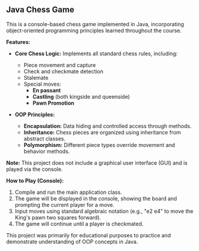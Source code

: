 ## Java Chess Game

This is a console-based chess game implemented in Java, incorporating object-oriented programming principles learned throughout the course. 

**Features:**

*   **Core Chess Logic:** Implements all standard chess rules, including:
    *   Piece movement and capture
    *   Check and checkmate detection
    *   Stalemate
    *   Special moves:
        *   **En passant** 
        *   **Castling** (both kingside and queenside)
        *   **Pawn Promotion**

*   **OOP Principles:**
    *   **Encapsulation:** Data hiding and controlled access through methods.
    *   **Inheritance:**  Chess pieces are organized using inheritance from abstract classes.
    *   **Polymorphism:**  Different piece types override movement and behavior methods. 

**Note:** This project does not include a graphical user interface (GUI) and is played via the console.

**How to Play (Console):**

1.  Compile and run the main application class.
2.  The game will be displayed in the console, showing the board and prompting the current player for a move.
3.  Input moves using standard algebraic notation (e.g., "e2 e4" to move the King's pawn two squares forward). 
4.  The game will continue until a player is checkmated.

This project was primarily for educational purposes to practice and demonstrate understanding of OOP concepts in Java.
